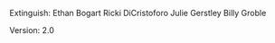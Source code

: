 Extinguish:
Ethan Bogart
Ricki DiCristoforo
Julie Gerstley
Billy Groble

Version:
2.0






                                     
                                                                                     
                                                                                     

